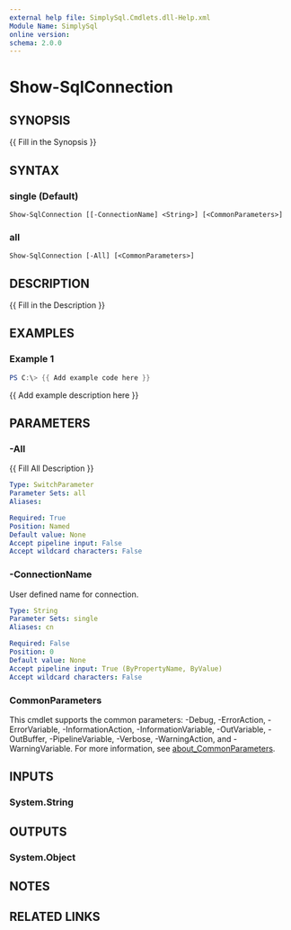 ```yaml
---
external help file: SimplySql.Cmdlets.dll-Help.xml
Module Name: SimplySql
online version:
schema: 2.0.0
---
```


# Show-SqlConnection

## SYNOPSIS
{{ Fill in the Synopsis }}

## SYNTAX

### single (Default)
```
Show-SqlConnection [[-ConnectionName] <String>] [<CommonParameters>]
```

### all
```
Show-SqlConnection [-All] [<CommonParameters>]
```

## DESCRIPTION
{{ Fill in the Description }}

## EXAMPLES

### Example 1
```powershell
PS C:\> {{ Add example code here }}
```

{{ Add example description here }}

## PARAMETERS

### -All
{{ Fill All Description }}

```yaml
Type: SwitchParameter
Parameter Sets: all
Aliases:

Required: True
Position: Named
Default value: None
Accept pipeline input: False
Accept wildcard characters: False
```

### -ConnectionName
User defined name for connection.

```yaml
Type: String
Parameter Sets: single
Aliases: cn

Required: False
Position: 0
Default value: None
Accept pipeline input: True (ByPropertyName, ByValue)
Accept wildcard characters: False
```

### CommonParameters
This cmdlet supports the common parameters: -Debug, -ErrorAction, -ErrorVariable, -InformationAction, -InformationVariable, -OutVariable, -OutBuffer, -PipelineVariable, -Verbose, -WarningAction, and -WarningVariable. For more information, see [about_CommonParameters](http://go.microsoft.com/fwlink/?LinkID=113216).

## INPUTS

### System.String

## OUTPUTS

### System.Object
## NOTES

## RELATED LINKS
